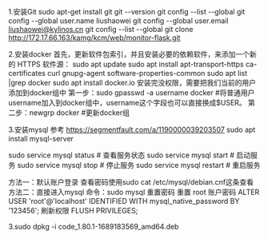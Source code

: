 1.安装Git
sudo apt-get install git
git --version
git config --list --global
git config --global user.name liushaowei
git config --global user.email liushaowei@kylinos.cn
git config --list --global
git clone http://172.17.66.163/kamg/kcm/web/monitor-flask.git

2.安装docker
首先，更新软件包索引，并且安装必要的依赖软件，来添加一个新的 HTTPS 软件源：
sudo apt update
sudo apt install apt-transport-https ca-certificates curl gnupg-agent software-properties-common
sudo apt list |grep docker
sudo apt install docker.io
安装完没权限，需要把我们当前的用户添加到docker组中
第一步：sudo gpasswd -a username docker  #将普通用户username加入到docker组中，username这个字段也可以直接换成$USER。
第二步：newgrp docker  #更新docker组

3.安装mysql
参考 https://segmentfault.com/a/1190000039203507
sudo apt install mysql-server

sudo service mysql status # 查看服务状态
sudo service mysql start # 启动服务
sudo service mysql stop # 停止服务
sudo service mysql restart # 重启服务

方法一：默认账户登录
查看密码使用sudo cat /etc/mysql/debian.cnf这条查看
方法二：直接进入mysql
命令：sudo mysql
重置密码
重置 root 账户密码
ALTER USER 'root'@'localhost' IDENTIFIED WITH mysql_native_password BY '123456';
刷新权限
FLUSH PRIVILEGES;

3.sudo dpkg -i code_1.80.1-1689183569_amd64.deb